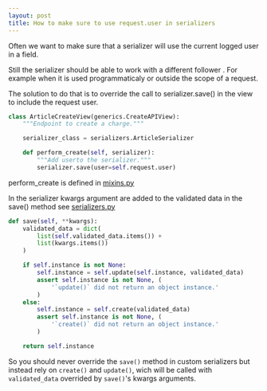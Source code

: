 ```yaml
---
layout: post
title: How to make sure to use request.user in serializers
---
```


Often we want to make sure that a serializer will use the current
logged user in a field.

Still the serializer should be able to work with a different follower
. For example when it is used programmaticaly or outside the scope of
a request.

The solution to do that is to override the call to serializer.save()
in the view to include the request user.

```python
class ArticleCreateView(generics.CreateAPIView):
    """Endpoint to create a charge."""

    serializer_class = serializers.ArticleSerializer

    def perform_create(self, serializer):
        """Add userto the serializer."""
        serializer.save(user=self.request.user)
```

perform_create is defined in
[mixins.py](https://github.com/encode/django-rest-framework/blob/2b6245db5359571f10d27ace16473d70e160dce2/rest_framework/mixins.py#L25)


In the serializer kwargs argument are added to the validated data in
the save() method see
[serializers.py](https://github.com/encode/django-rest-framework/blob/master/rest_framework/serializers.py#L203)

```python
def save(self, **kwargs):
    validated_data = dict(
        list(self.validated_data.items()) +
        list(kwargs.items())
    )

    if self.instance is not None:
        self.instance = self.update(self.instance, validated_data)
        assert self.instance is not None, (
            '`update()` did not return an object instance.'
        )
    else:
        self.instance = self.create(validated_data)
        assert self.instance is not None, (
            '`create()` did not return an object instance.'
        )

    return self.instance
```

So you should never override the `save()` method in custom serializers
but instead rely on `create()` and `update()`, wich will be called
with `validated_data` overrided by `save()`'s kwargs arguments.
